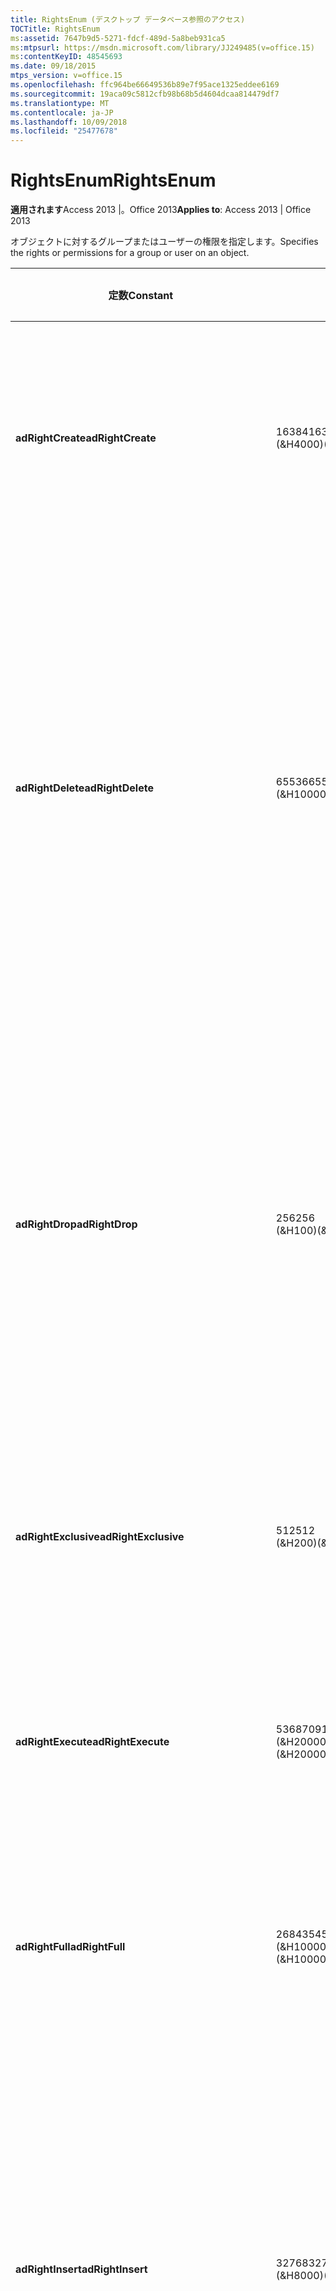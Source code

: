 ```yaml
---
title: RightsEnum (デスクトップ データベース参照のアクセス)
TOCTitle: RightsEnum
ms:assetid: 7647b9d5-5271-fdcf-489d-5a8beb931ca5
ms:mtpsurl: https://msdn.microsoft.com/library/JJ249485(v=office.15)
ms:contentKeyID: 48545693
ms.date: 09/18/2015
mtps_version: v=office.15
ms.openlocfilehash: ffc964be66649536b89e7f95ace1325eddee6169
ms.sourcegitcommit: 19aca09c5812cfb98b68b5d4604dcaa814479df7
ms.translationtype: MT
ms.contentlocale: ja-JP
ms.lasthandoff: 10/09/2018
ms.locfileid: "25477678"
---
```

# <a name="rightsenum"></a><span data-ttu-id="1d9d9-102">RightsEnum</span><span class="sxs-lookup"><span data-stu-id="1d9d9-102">RightsEnum</span></span>


<span data-ttu-id="1d9d9-103">**適用されます**Access 2013 |。Office 2013</span><span class="sxs-lookup"><span data-stu-id="1d9d9-103">**Applies to**: Access 2013 | Office 2013</span></span>

<span data-ttu-id="1d9d9-104">オブジェクトに対するグループまたはユーザーの権限を指定します。</span><span class="sxs-lookup"><span data-stu-id="1d9d9-104">Specifies the rights or permissions for a group or user on an object.</span></span>

<table>
<colgroup>
<col style="width: 33%" />
<col style="width: 33%" />
<col style="width: 33%" />
</colgroup>
<thead>
<tr class="header">
<th><p><span data-ttu-id="1d9d9-105">定数</span><span class="sxs-lookup"><span data-stu-id="1d9d9-105">Constant</span></span></p></th>
<th><p><span data-ttu-id="1d9d9-106">値</span><span class="sxs-lookup"><span data-stu-id="1d9d9-106">Value</span></span></p></th>
<th><p><span data-ttu-id="1d9d9-107">説明</span><span class="sxs-lookup"><span data-stu-id="1d9d9-107">Description</span></span></p></th>
</tr>
</thead>
<tbody>
<tr class="odd">
<td><p><span data-ttu-id="1d9d9-108"><strong>adRightCreate</strong></span><span class="sxs-lookup"><span data-stu-id="1d9d9-108"><strong>adRightCreate</strong></span></span></p></td>
<td><p><span data-ttu-id="1d9d9-109">16384</span><span class="sxs-lookup"><span data-stu-id="1d9d9-109">16384</span></span><br />
<span data-ttu-id="1d9d9-110">(&amp;H4000)</span><span class="sxs-lookup"><span data-stu-id="1d9d9-110">(&amp;H4000)</span></span></p></td>
<td><p><span data-ttu-id="1d9d9-111">ユーザーまたはグループは、この種類の新規オブジェクトを作成する権限を持っています。</span><span class="sxs-lookup"><span data-stu-id="1d9d9-111">The user or group has permission to create new objects of this type.</span></span></p></td>
</tr>
<tr class="even">
<td><p><span data-ttu-id="1d9d9-112"><strong>adRightDelete</strong></span><span class="sxs-lookup"><span data-stu-id="1d9d9-112"><strong>adRightDelete</strong></span></span></p></td>
<td><p><span data-ttu-id="1d9d9-113">65536</span><span class="sxs-lookup"><span data-stu-id="1d9d9-113">65536</span></span><br />
<span data-ttu-id="1d9d9-114">(&amp;H10000)</span><span class="sxs-lookup"><span data-stu-id="1d9d9-114">(&amp;H10000)</span></span></p></td>
<td><p><span data-ttu-id="1d9d9-p101">ユーザーまたはグループは、オブジェクトからデータを削除する権限を持っています。<strong>Tables</strong> などのオブジェクトでは、ユーザーはレコードからデータ値を削除する権限を持っています。</span><span class="sxs-lookup"><span data-stu-id="1d9d9-p101">The user or group has permission to delete data from an object. For objects such as <strong>Tables</strong>, the user has permission to delete data values from records.</span></span></p></td>
</tr>
<tr class="odd">
<td><p><span data-ttu-id="1d9d9-117"><strong>adRightDrop</strong></span><span class="sxs-lookup"><span data-stu-id="1d9d9-117"><strong>adRightDrop</strong></span></span></p></td>
<td><p><span data-ttu-id="1d9d9-118">256</span><span class="sxs-lookup"><span data-stu-id="1d9d9-118">256</span></span><br />
<span data-ttu-id="1d9d9-119">(&amp;H100)</span><span class="sxs-lookup"><span data-stu-id="1d9d9-119">(&amp;H100)</span></span></p></td>
<td><p><span data-ttu-id="1d9d9-p102">ユーザーまたはグループは、カタログからオブジェクトを削除する権限を持っています。たとえば、<strong>Tables</strong> を DROP TABLE SQL コマンドによって削除できます。</span><span class="sxs-lookup"><span data-stu-id="1d9d9-p102">The user or group has permission to remove objects from the catalog. For example, <strong>Tables</strong> can be deleted by a DROP TABLE SQL command.</span></span></p></td>
</tr>
<tr class="even">
<td><p><span data-ttu-id="1d9d9-122"><strong>adRightExclusive</strong></span><span class="sxs-lookup"><span data-stu-id="1d9d9-122"><strong>adRightExclusive</strong></span></span></p></td>
<td><p><span data-ttu-id="1d9d9-123">512</span><span class="sxs-lookup"><span data-stu-id="1d9d9-123">512</span></span><br />
<span data-ttu-id="1d9d9-124">(&amp;H200)</span><span class="sxs-lookup"><span data-stu-id="1d9d9-124">(&amp;H200)</span></span></p></td>
<td><p><span data-ttu-id="1d9d9-125">ユーザーまたはグループは、排他的にオブジェクトにアクセスする権限を持っています。</span><span class="sxs-lookup"><span data-stu-id="1d9d9-125">The user or group has permission to access the object exclusively.</span></span></p></td>
</tr>
<tr class="odd">
<td><p><span data-ttu-id="1d9d9-126"><strong>adRightExecute</strong></span><span class="sxs-lookup"><span data-stu-id="1d9d9-126"><strong>adRightExecute</strong></span></span></p></td>
<td><p><span data-ttu-id="1d9d9-127">536870912</span><span class="sxs-lookup"><span data-stu-id="1d9d9-127">536870912</span></span><br />
<span data-ttu-id="1d9d9-128">(&amp;H20000000)</span><span class="sxs-lookup"><span data-stu-id="1d9d9-128">(&amp;H20000000)</span></span></p></td>
<td><p><span data-ttu-id="1d9d9-129">ユーザーまたはグループは、オブジェクトを実行する権限を持っています。</span><span class="sxs-lookup"><span data-stu-id="1d9d9-129">The user or group has permission to execute the object.</span></span></p></td>
</tr>
<tr class="even">
<td><p><span data-ttu-id="1d9d9-130"><strong>adRightFull</strong></span><span class="sxs-lookup"><span data-stu-id="1d9d9-130"><strong>adRightFull</strong></span></span></p></td>
<td><p><span data-ttu-id="1d9d9-131">268435456</span><span class="sxs-lookup"><span data-stu-id="1d9d9-131">268435456</span></span><br />
<span data-ttu-id="1d9d9-132">(&amp;H10000000)</span><span class="sxs-lookup"><span data-stu-id="1d9d9-132">(&amp;H10000000)</span></span></p></td>
<td><p><span data-ttu-id="1d9d9-133">ユーザーまたはグループは、オブジェクトに対するすべての権限を持っています。</span><span class="sxs-lookup"><span data-stu-id="1d9d9-133">The user or group has all permissions on the object.</span></span></p></td>
</tr>
<tr class="odd">
<td><p><span data-ttu-id="1d9d9-134"><strong>adRightInsert</strong></span><span class="sxs-lookup"><span data-stu-id="1d9d9-134"><strong>adRightInsert</strong></span></span></p></td>
<td><p><span data-ttu-id="1d9d9-135">32768</span><span class="sxs-lookup"><span data-stu-id="1d9d9-135">32768</span></span><br />
<span data-ttu-id="1d9d9-136">(&amp;H8000)</span><span class="sxs-lookup"><span data-stu-id="1d9d9-136">(&amp;H8000)</span></span></p></td>
<td><p><span data-ttu-id="1d9d9-p103">ユーザーまたはグループは、オブジェクトを挿入する権限を持っています。<strong>Tables</strong> などのオブジェクトでは、ユーザーはデータをテーブルに挿入する権限を持っています。</span><span class="sxs-lookup"><span data-stu-id="1d9d9-p103">The user or group has permission to insert the object. For objects such as <strong>Tables</strong>, the user has permission to insert data into the table.</span></span></p></td>
</tr>
<tr class="even">
<td><p><span data-ttu-id="1d9d9-139"><strong>adRightMaximumAllowed</strong></span><span class="sxs-lookup"><span data-stu-id="1d9d9-139"><strong>adRightMaximumAllowed</strong></span></span></p></td>
<td><p><span data-ttu-id="1d9d9-140">33554432 (&amp;H2000000)</span><span class="sxs-lookup"><span data-stu-id="1d9d9-140">33554432 (&amp;H2000000)</span></span></p></td>
<td><p><span data-ttu-id="1d9d9-p104">ユーザーまたはグループは、プロバイダーによって許可される最大数の権限を持っています。指定される権限は、プロバイダーの設定によって決まります。</span><span class="sxs-lookup"><span data-stu-id="1d9d9-p104">The user or group has the maximum number of permissions allowed by the provider. Specific permissions are provider-dependent.</span></span></p></td>
</tr>
<tr class="odd">
<td><p><span data-ttu-id="1d9d9-143"><strong>adRightNone</strong></span><span class="sxs-lookup"><span data-stu-id="1d9d9-143"><strong>adRightNone</strong></span></span></p></td>
<td><p><span data-ttu-id="1d9d9-144">0</span><span class="sxs-lookup"><span data-stu-id="1d9d9-144">0</span></span></p></td>
<td><p><span data-ttu-id="1d9d9-145">ユーザーまたはグループは、オブジェクトに対する権限を持ちません。</span><span class="sxs-lookup"><span data-stu-id="1d9d9-145">The user or group has no permissions for the object.</span></span></p></td>
</tr>
<tr class="even">
<td><p><span data-ttu-id="1d9d9-146"><strong>adRightRead</strong></span><span class="sxs-lookup"><span data-stu-id="1d9d9-146"><strong>adRightRead</strong></span></span></p></td>
<td><p><span data-ttu-id="1d9d9-147">-2147483648</span><span class="sxs-lookup"><span data-stu-id="1d9d9-147">-2147483648</span></span><br />
<span data-ttu-id="1d9d9-148">(&amp;H80000000)</span><span class="sxs-lookup"><span data-stu-id="1d9d9-148">(&amp;H80000000)</span></span></p></td>
<td><p><span data-ttu-id="1d9d9-p105">ユーザーまたはグループは、オブジェクトを読み取る権限を持っています。<a href="table-object-adox.md">Tables</a> などのオブジェクトでは、ユーザーはテーブル内のデータを読み取る権限を持っています。</span><span class="sxs-lookup"><span data-stu-id="1d9d9-p105">The user or group has permission to read the object. For objects such as <a href="table-object-adox.md">Tables</a>, the user has permission to read the data in the table.</span></span></p></td>
</tr>
<tr class="odd">
<td><p><span data-ttu-id="1d9d9-151"><strong>adRightReadDesign</strong></span><span class="sxs-lookup"><span data-stu-id="1d9d9-151"><strong>adRightReadDesign</strong></span></span></p></td>
<td><p><span data-ttu-id="1d9d9-152">1024</span><span class="sxs-lookup"><span data-stu-id="1d9d9-152">1024</span></span><br />
<span data-ttu-id="1d9d9-153">(&amp;H400)</span><span class="sxs-lookup"><span data-stu-id="1d9d9-153">(&amp;H400)</span></span></p></td>
<td><p><span data-ttu-id="1d9d9-154">ユーザーまたはグループは、オブジェクトのデザインを読み取る権限を持っています。</span><span class="sxs-lookup"><span data-stu-id="1d9d9-154">The user or group has permission to read the design for the object.</span></span></p></td>
</tr>
<tr class="even">
<td><p><span data-ttu-id="1d9d9-155"><strong>adRightReadPermissions</strong></span><span class="sxs-lookup"><span data-stu-id="1d9d9-155"><strong>adRightReadPermissions</strong></span></span></p></td>
<td><p><span data-ttu-id="1d9d9-156">131072</span><span class="sxs-lookup"><span data-stu-id="1d9d9-156">131072</span></span><br />
<span data-ttu-id="1d9d9-157">(&amp;H20000)</span><span class="sxs-lookup"><span data-stu-id="1d9d9-157">(&amp;H20000)</span></span></p></td>
<td><p><span data-ttu-id="1d9d9-158">ユーザーまたはグループは、カタログ内のオブジェクトの特定の権限を表示することができますが、変更することはできません。</span><span class="sxs-lookup"><span data-stu-id="1d9d9-158">The user or group can view, but not change, the specific permissions for an object in the catalog.</span></span></p></td>
</tr>
<tr class="odd">
<td><p><span data-ttu-id="1d9d9-159"><strong>adRightReference</strong></span><span class="sxs-lookup"><span data-stu-id="1d9d9-159"><strong>adRightReference</strong></span></span></p></td>
<td><p><span data-ttu-id="1d9d9-160">8192</span><span class="sxs-lookup"><span data-stu-id="1d9d9-160">8192</span></span><br />
<span data-ttu-id="1d9d9-161">(&amp;H2000)</span><span class="sxs-lookup"><span data-stu-id="1d9d9-161">(&amp;H2000)</span></span></p></td>
<td><p><span data-ttu-id="1d9d9-162">ユーザーまたはグループは、オブジェクトを参照する権限を持っています。</span><span class="sxs-lookup"><span data-stu-id="1d9d9-162">The user or group has permission to reference the object.</span></span></p></td>
</tr>
<tr class="even">
<td><p><span data-ttu-id="1d9d9-163"><strong>adRightUpdate</strong></span><span class="sxs-lookup"><span data-stu-id="1d9d9-163"><strong>adRightUpdate</strong></span></span></p></td>
<td><p><span data-ttu-id="1d9d9-164">1073741824</span><span class="sxs-lookup"><span data-stu-id="1d9d9-164">1073741824</span></span><br />
<span data-ttu-id="1d9d9-165">(&amp;H40000000)</span><span class="sxs-lookup"><span data-stu-id="1d9d9-165">(&amp;H40000000)</span></span></p></td>
<td><p><span data-ttu-id="1d9d9-p106">ユーザーまたはグループは、オブジェクトを更新する権限を持っています。<strong>Tables</strong> などのオブジェクトでは、ユーザーはテーブル内のデータを更新する権限を持っています。</span><span class="sxs-lookup"><span data-stu-id="1d9d9-p106">The user or group has permission to update the object. For objects such as <strong>Tables</strong>, the user has permission to update the data in the table.</span></span></p></td>
</tr>
<tr class="odd">
<td><p><span data-ttu-id="1d9d9-168"><strong>adRightWithGrant</strong></span><span class="sxs-lookup"><span data-stu-id="1d9d9-168"><strong>adRightWithGrant</strong></span></span></p></td>
<td><p><span data-ttu-id="1d9d9-169">4096</span><span class="sxs-lookup"><span data-stu-id="1d9d9-169">4096</span></span><br />
<span data-ttu-id="1d9d9-170">(&amp;H1000)</span><span class="sxs-lookup"><span data-stu-id="1d9d9-170">(&amp;H1000)</span></span></p></td>
<td><p><span data-ttu-id="1d9d9-171">ユーザーまたはグループは、オブジェクトに対する権限を与える権限を持っています。</span><span class="sxs-lookup"><span data-stu-id="1d9d9-171">The user or group has permission to grant permissions on the object.</span></span></p></td>
</tr>
<tr class="even">
<td><p><span data-ttu-id="1d9d9-172"><strong>adRightWriteDesign</strong></span><span class="sxs-lookup"><span data-stu-id="1d9d9-172"><strong>adRightWriteDesign</strong></span></span></p></td>
<td><p><span data-ttu-id="1d9d9-173">2048</span><span class="sxs-lookup"><span data-stu-id="1d9d9-173">2048</span></span><br />
<span data-ttu-id="1d9d9-174">(&amp;H800)</span><span class="sxs-lookup"><span data-stu-id="1d9d9-174">(&amp;H800)</span></span></p></td>
<td><p><span data-ttu-id="1d9d9-175">ユーザーまたはグループは、オブジェクトのデザインを修正する権限を持っています。</span><span class="sxs-lookup"><span data-stu-id="1d9d9-175">The user or group has permission to modify the design for the object.</span></span></p></td>
</tr>
<tr class="odd">
<td><p><span data-ttu-id="1d9d9-176"><strong>adRightWriteOwner</strong></span><span class="sxs-lookup"><span data-stu-id="1d9d9-176"><strong>adRightWriteOwner</strong></span></span></p></td>
<td><p><span data-ttu-id="1d9d9-177">524288</span><span class="sxs-lookup"><span data-stu-id="1d9d9-177">524288</span></span><br />
<span data-ttu-id="1d9d9-178">(&amp;H80000)</span><span class="sxs-lookup"><span data-stu-id="1d9d9-178">(&amp;H80000)</span></span></p></td>
<td><p><span data-ttu-id="1d9d9-179">ユーザーまたはグループは、オブジェクトの所有者を変更する権限を持っています。</span><span class="sxs-lookup"><span data-stu-id="1d9d9-179">The user or group has permission to modify the owner of the object.</span></span></p></td>
</tr>
<tr class="even">
<td><p><span data-ttu-id="1d9d9-180"><strong>adRightWritePermissions</strong></span><span class="sxs-lookup"><span data-stu-id="1d9d9-180"><strong>adRightWritePermissions</strong></span></span></p></td>
<td><p><span data-ttu-id="1d9d9-181">262144</span><span class="sxs-lookup"><span data-stu-id="1d9d9-181">262144</span></span><br />
<span data-ttu-id="1d9d9-182">(&amp;H40000)</span><span class="sxs-lookup"><span data-stu-id="1d9d9-182">(&amp;H40000)</span></span></p></td>
<td><p><span data-ttu-id="1d9d9-183">ユーザーまたはグループは、カタログ内のオブジェクトに対する特定の権限を変更することができます。</span><span class="sxs-lookup"><span data-stu-id="1d9d9-183">The user or group can modify the specific permissions for an object in the catalog.</span></span></p></td>
</tr>
</tbody>
</table>

